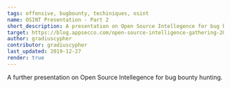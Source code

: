 ```yaml
---
tags: offensive, bugbounty, techiniques, osint
name: OSINT Presentation - Part 2
short_description: A presentation on Open Source Intellegence for bug bounty hunting.
target: https://blog.appsecco.com/open-source-intelligence-gathering-201-covering-12-additional-techniques-b76417b5a544
author: gradiuscypher
contributor: gradiuscypher
last_updated: 2019-12-27
render: true
---
```


A further presentation on Open Source Intellegence for bug bounty hunting.